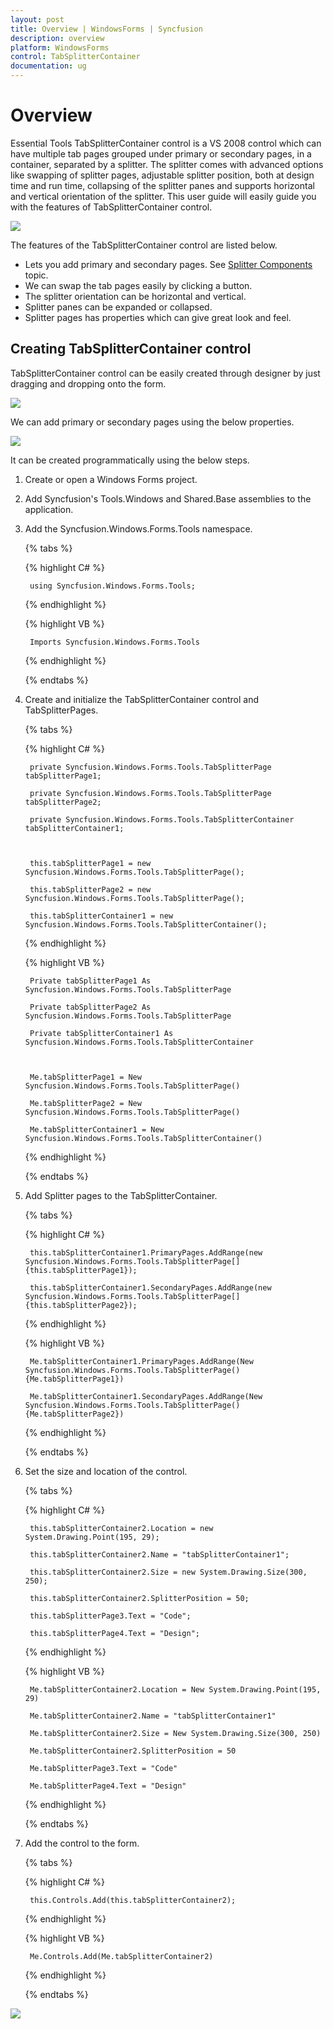 ```yaml
---
layout: post
title: Overview | WindowsForms | Syncfusion
description: overview
platform: WindowsForms
control: TabSplitterContainer 
documentation: ug
---
```


# Overview

Essential Tools TabSplitterContainer control is a VS 2008 control which can have multiple tab pages grouped under primary or secondary pages, in a container, separated by a splitter. The splitter comes with advanced options like swapping of splitter pages, adjustable splitter position, both at design time and run time, collapsing of the splitter panes and supports horizontal and vertical orientation of the splitter. This user guide will easily guide you with the features of TabSplitterContainer control.

![](Overview_images/Overview_img1.jpeg)



The features of the TabSplitterContainer control are listed below.

* Lets you add primary and secondary pages. See [Splitter Components](/windowsforms/tabsplittercontainer/splitter-components) topic.
* We can swap the tab pages easily by clicking a button.
* The splitter orientation can be horizontal and vertical.
* Splitter panes can be expanded or collapsed.
* Splitter pages has properties which can give great look and feel.



## Creating TabSplitterContainer control

TabSplitterContainer control can be easily created through designer by just dragging and dropping onto the form.

 ![](Overview_images/Overview_img2.jpeg)



We can add primary or secondary pages using the below properties.

![](Overview_images/Overview_img3.jpeg)



It can be created programmatically using the below steps.

1. Create or open a Windows Forms project.
2. Add Syncfusion's Tools.Windows and Shared.Base assemblies to the application.
3. Add the Syncfusion.Windows.Forms.Tools namespace.

    {% tabs %}

    {% highlight C# %}

		using Syncfusion.Windows.Forms.Tools;
		
	{% endhighlight %}


	{% highlight VB %}



		Imports Syncfusion.Windows.Forms.Tools 

    {% endhighlight %}

    {% endtabs %}

4. Create and initialize the TabSplitterContainer control and TabSplitterPages.

    {% tabs %}

    {% highlight C# %}



		private Syncfusion.Windows.Forms.Tools.TabSplitterPage tabSplitterPage1;

		private Syncfusion.Windows.Forms.Tools.TabSplitterPage tabSplitterPage2;

		private Syncfusion.Windows.Forms.Tools.TabSplitterContainer tabSplitterContainer1;



		this.tabSplitterPage1 = new Syncfusion.Windows.Forms.Tools.TabSplitterPage();

		this.tabSplitterPage2 = new Syncfusion.Windows.Forms.Tools.TabSplitterPage();

		this.tabSplitterContainer1 = new Syncfusion.Windows.Forms.Tools.TabSplitterContainer();



    {% endhighlight %}


	{% highlight VB %}

		Private tabSplitterPage1 As Syncfusion.Windows.Forms.Tools.TabSplitterPage

		Private tabSplitterPage2 As Syncfusion.Windows.Forms.Tools.TabSplitterPage

		Private tabSplitterContainer1 As Syncfusion.Windows.Forms.Tools.TabSplitterContainer



		Me.tabSplitterPage1 = New Syncfusion.Windows.Forms.Tools.TabSplitterPage() 

		Me.tabSplitterPage2 = New Syncfusion.Windows.Forms.Tools.TabSplitterPage() 

		Me.tabSplitterContainer1 = New Syncfusion.Windows.Forms.Tools.TabSplitterContainer()

    {% endhighlight %}

    {% endtabs %}

5. Add Splitter pages to the TabSplitterContainer.

    {% tabs %}

    {% highlight C# %}

		this.tabSplitterContainer1.PrimaryPages.AddRange(new Syncfusion.Windows.Forms.Tools.TabSplitterPage[] {this.tabSplitterPage1});

		this.tabSplitterContainer1.SecondaryPages.AddRange(new Syncfusion.Windows.Forms.Tools.TabSplitterPage[] {this.tabSplitterPage2});

    {% endhighlight %}


	{% highlight VB %}



		Me.tabSplitterContainer1.PrimaryPages.AddRange(New Syncfusion.Windows.Forms.Tools.TabSplitterPage() {Me.tabSplitterPage1}) 

		Me.tabSplitterContainer1.SecondaryPages.AddRange(New Syncfusion.Windows.Forms.Tools.TabSplitterPage() {Me.tabSplitterPage2}) 

    {% endhighlight %}

    {% endtabs %}

6. Set the size and location of the control.

    {% tabs %}

    {% highlight C# %}



		this.tabSplitterContainer2.Location = new System.Drawing.Point(195, 29);

		this.tabSplitterContainer2.Name = "tabSplitterContainer1";

		this.tabSplitterContainer2.Size = new System.Drawing.Size(300, 250);

		this.tabSplitterContainer2.SplitterPosition = 50;

		this.tabSplitterPage3.Text = "Code";

		this.tabSplitterPage4.Text = "Design";

    {% endhighlight %}


	{% highlight VB %}



		Me.tabSplitterContainer2.Location = New System.Drawing.Point(195, 29) 

		Me.tabSplitterContainer2.Name = "tabSplitterContainer1" 

		Me.tabSplitterContainer2.Size = New System.Drawing.Size(300, 250) 

		Me.tabSplitterContainer2.SplitterPosition = 50 

		Me.tabSplitterPage3.Text = "Code" 

		Me.tabSplitterPage4.Text = "Design"

    {% endhighlight %}

    {% endtabs %}

7. Add the control to the form.

    {% tabs %}

    {% highlight C# %}

		this.Controls.Add(this.tabSplitterContainer2);

    {% endhighlight %}


	{% highlight VB %}

		Me.Controls.Add(Me.tabSplitterContainer2)

    {% endhighlight %}

    {% endtabs %}
	
![](Overview_images/Overview_img4.jpeg)



